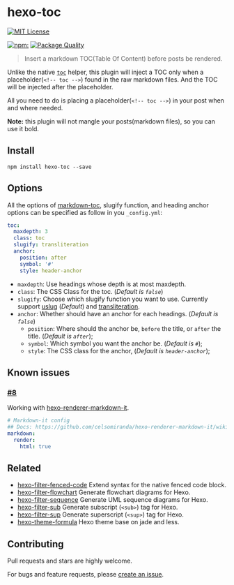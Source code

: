 # hexo-toc

[![MIT License](https://img.shields.io/badge/license-MIT_License-green.svg?style=flat-square)](https://github.com/bubkoo/hexo-toc/blob/master/LICENSE)

[![npm:](https://img.shields.io/npm/v/hexo-toc.svg?style=flat-square)](https://www.npmjs.com/packages/hexo-toc)
[![Package Quality](http://npm.packagequality.com/shield/hexo-toc.svg)](http://packagequality.com/#?package=hexo-toc)

> Insert a markdown TOC(Table Of Content) before posts be rendered.

Unlike the native [`toc`](http://hexo.io/docs/helpers.html#toc) helper, this plugin will inject a TOC only when a placeholder(`<!-- toc -->`) found in the raw markdown files. And the TOC will be injected after the placeholder.

All you need to do is placing a placeholder(`<!-- toc -->`) in your post when and where needed.

**Note:** this plugin will not mangle your posts(markdown files), so you can use it bold.


## Install

```node
npm install hexo-toc --save
```

## Options

All the options of [markdown-toc](https://github.com/jonschlinkert/markdown-toc),
slugify function, and heading anchor options can be specified as follow in you `_config.yml`:

```yaml
toc:
  maxdepth: 3
  class: toc
  slugify: transliteration
  anchor:
    position: after
    symbol: '#'
    style: header-anchor
```

- `maxdepth`: Use headings whose depth is at most maxdepth.
- `class`: The CSS Class for the toc. (*Default is `false`*)
- `slugify`: Choose which slugify function you want to use. Currently support [uslug](https://github.com/jeremys/uslug) (*Default*) and [transliteration](https://github.com/andyhu/node-transliteration).
- `anchor`: Whether should have an anchor for each headings. (*Default is `false`*)
    - `position`: Where should the anchor be, `before` the title, or `after` the title. (*Default is `after`*);
    - `symbol`: Which symbol you want the anchor be. (*Default is `#`*);
    - `style`: The CSS class for the anchor, (*Default is `header-anchor`*);

## Known issues

### [#8](https://github.com/bubkoo/hexo-toc/issues/8)

Working with [hexo-renderer-markdown-it](https://github.com/celsomiranda/hexo-renderer-markdown-it).

```yaml
# Markdown-it config
## Docs: https://github.com/celsomiranda/hexo-renderer-markdown-it/wiki
markdown:
  render:
    html: true
```

## Related
   
- [hexo-filter-fenced-code](https://github.com/bubkoo/hexo-filter-fenced-code) Extend syntax for the native fenced code block.
- [hexo-filter-flowchart](https://github.com/bubkoo/hexo-filter-flowchart) Generate flowchart diagrams for Hexo.
- [hexo-filter-sequence](https://github.com/bubkoo/hexo-filter-sequence) Generate UML sequence diagrams for Hexo.
- [hexo-filter-sub](https://github.com/bubkoo/hexo-filter-sub) Generate subscript (`<sub>`) tag for Hexo.
- [hexo-filter-sup](https://github.com/bubkoo/hexo-filter-sup) Generate superscript (`<sup>`) tag for Hexo.
- [hexo-theme-formula](https://github.com/bubkoo/hexo-theme-formula) Hexo theme base on jade and less. 

## Contributing

Pull requests and stars are highly welcome.

For bugs and feature requests, please [create an issue](https://github.com/bubkoo/hexo-toc/issues/new).

